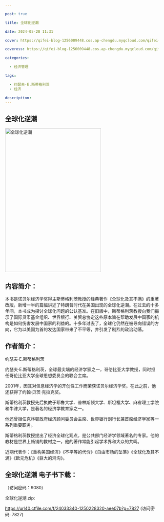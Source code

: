 ```yaml
---

post: true

title: 全球化逆潮

date: 2024-05-28 11:31

cover: https://qifei-blog-1256009448.cos.ap-chengdu.myqcloud.com/qifei-blog/660004f69f345e8d03925dd5.jpg

coveross: https://qifei-blog-1256009448.cos.ap-chengdu.myqcloud.com/qifei-blog/660004f69f345e8d03925dd5.jpg

categories:

  - 经济管理

tags:

  - 约瑟夫·E.斯蒂格利茨
  - 经济

description:
---
```


## 全球化逆潮
<img alt="全球化逆潮" class="aligncenter loading" data-was-processed="true" decoding="async" fetchpriority="high" height="471" src="https://qifei-blog-1256009448.cos.ap-chengdu.myqcloud.com/qifei-blog/660004f69f345e8d03925dd5.jpg" style="cursor: zoom-in;" width="314"/>

## 内容简介：

本书是诺贝尔经济学奖得主斯蒂格利茨教授的经典著作《全球化及其不满》的重著改版，新增一半的篇幅讲述了特朗普时代在美国出现的全球化逆潮。在过去的十多年间，本书成为探讨全球化问题的公认基准。在旧版中，斯蒂格利茨教授向我们揭示了国际货币基金组织、世界银行、关贸总协定这些原本旨在帮助发展中国家的机构是如何伤害发展中国家的利益的。十多年过去了，全球化仍然在被导向错误的方向，它为以美国为首的发达国家带来了不平等，并引发了剧烈的政治动荡。

## 作者简介：

约瑟夫·E.斯蒂格利茨

约瑟夫·E.斯蒂格利茨，全球最尖端的经济学家之一，哥伦比亚大学教授，同时担任哥伦比亚大学全球思想委员会的联合主席。

2001年，因其对信息经济学的开创性工作而荣获诺贝尔经济学奖。在此之前，他还获得了约翰·贝茨·克拉克奖。

斯蒂格利茨教授先后执教于耶鲁大学、普林斯顿大学、斯坦福大学、麻省理工学院和牛津大学，是著名的经济学教育家之一。

他还曾担任克林顿政府经济顾问委员会主席、世界银行副行长兼首席经济学家等一系列重要职务。

斯蒂格利茨教授提出了经济全球化观点，是公共部门经济学领域著名的专家。他的教材是世界上畅销的教材之一，他的著作常能引起学术界和大众的共鸣。

近期代表作：《重构美国经济》《不平等的代价》《自由市场的坠落》《全球化及其不满》《欧元危机》《巨大的鸿沟》。

## 全球化逆潮 电子书下载：

 （访问密码：9080）

全球化逆潮.zip: 

https://url40.ctfile.com/f/24033340-1250228320-aee07b?p=7827 (访问密码: 7827)
